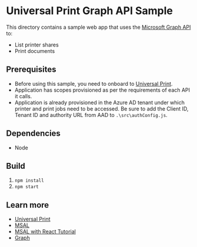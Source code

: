 # Universal Print Graph API Sample

This directory contains a sample web app that uses the [Microsoft Graph API](https://aka.ms/UPGraphDocs) to:
- List printer shares
- Print documents

## Prerequisites
- Before using this sample, you need to onboard to [Universal Print](https://aka.ms/UPDocs).
- Application has scopes provisioned as per the requirements of each API it calls.
- Application is already provisioned in the Azure AD tenant under which printer and print jobs need to be accessed. Be sure to add the Client ID, Tenant ID and authority URL from AAD to `.\src\authConfig.js`.

## Dependencies
- Node

## Build
1. `npm install`
2. `npm start`

## Learn more
- [Universal Print](https://aka.ms/UPDocs)
- [MSAL](https://aka.ms/MSAL)
- [MSAL with React Tutorial](https://docs.microsoft.com/en-us/azure/active-directory/develop/tutorial-v2-react)
- [Graph](https://aka.ms/UPGraphDocs)